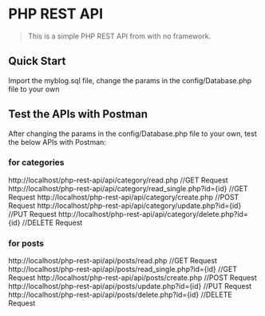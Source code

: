 # PHP REST API

> This is a simple PHP REST API from with no framework.

## Quick Start

Import the myblog.sql file, change the params in the config/Database.php file to your own

## Test the APIs with Postman

After changing the params in the config/Database.php file to your own, test the below APIs with Postman:

### for categories

http://localhost/php-rest-api/api/category/read.php //GET Request
http://localhost/php-rest-api/api/category/read_single.php?id={id} //GET Request
http://localhost/php-rest-api/api/category/create.php //POST Request
http://localhost/php-rest-api/api/category/update.php?id={id} //PUT Request
http://localhost/php-rest-api/api/category/delete.php?id={id} //DELETE Request

### for posts

http://localhost/php-rest-api/api/posts/read.php //GET Request
http://localhost/php-rest-api/api/posts/read_single.php?id={id} //GET Request
http://localhost/php-rest-api/api/posts/create.php //POST Request
http://localhost/php-rest-api/api/posts/update.php?id={id} //PUT Request
http://localhost/php-rest-api/api/posts/delete.php?id={id} //DELETE Request
